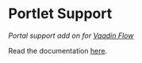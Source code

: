 Portlet Support
======
*Portal support add on for [Vaadin Flow](https://vaadin.com/flow)*

Read the documentation [here](https://github.com/vaadin/flow-and-components-documentation/blob/master/documentation/portlet-support/overview.asciidoc).
